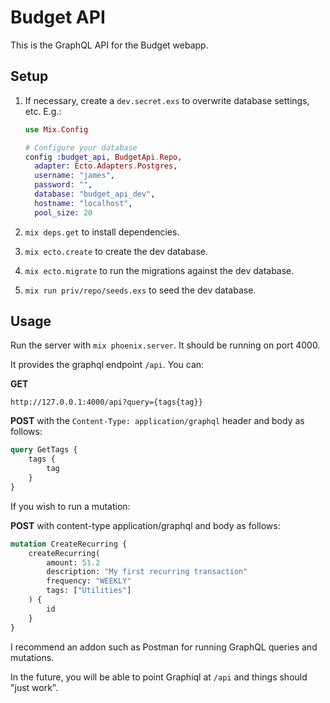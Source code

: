Budget API
==========

This is the GraphQL API for the Budget webapp.

Setup
-----

1. If necessary, create a `dev.secret.exs` to overwrite database settings, etc.
E.g.: 
    ```elixir
    use Mix.Config

    # Configure your database
    config :budget_api, BudgetApi.Repo,
      adapter: Ecto.Adapters.Postgres,
      username: "james",
      password: "",
      database: "budget_api_dev",
      hostname: "localhost",
      pool_size: 20
    ```

2. `mix deps.get` to install dependencies.
3. `mix ecto.create` to create the dev database.
4. `mix ecto.migrate` to run the migrations against the dev database.
5. `mix run priv/repo/seeds.exs` to seed the dev database.

Usage
-----

Run the server with `mix phoenix.server`. It should be running on port 4000.

It provides the graphql endpoint `/api`. You can:

**GET**
```
http://127.0.0.1:4000/api?query={tags{tag}}
```

**POST** with the `Content-Type: application/graphql` header and body as follows:
```graphql
query GetTags {
    tags {
        tag
    }
}
```

If you wish to run a mutation:

**POST** with content-type application/graphql and body as follows:
```graphql
mutation CreateRecurring {
    createRecurring(
        amount: 51.2
        description: "My first recurring transaction"
        frequency: "WEEKLY"
        tags: ["Utilities"]
    ) {
        id
    }
}
```

I recommend an addon such as Postman for running GraphQL queries and mutations.

In the future, you will be able to point Graphiql at `/api` and things should "just work".
